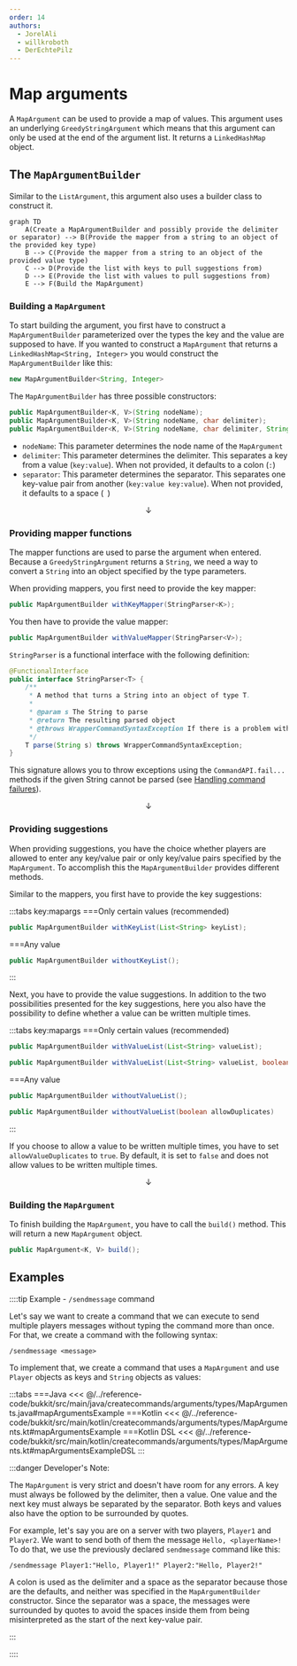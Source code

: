 ```yaml
---
order: 14
authors:
  - JorelAli
  - willkroboth
  - DerEchtePilz
---
```


# Map arguments

A `MapArgument` can be used to provide a map of values. This argument uses an underlying `GreedyStringArgument` which means that this argument can only be used at the end of the argument list.
It returns a `LinkedHashMap` object.

## The `MapArgumentBuilder`

Similar to the `ListArgument`, this argument also uses a builder class to construct it.

```mermaid
graph TD
    A(Create a MapArgumentBuilder and possibly provide the delimiter or separator) --> B(Provide the mapper from a string to an object of the provided key type)
    B --> C(Provide the mapper from a string to an object of the provided value type)
    C --> D(Provide the list with keys to pull suggestions from)
    D --> E(Provide the list with values to pull suggestions from)
    E --> F(Build the MapArgument)
```

### Building a `MapArgument`

To start building the argument, you first have to construct a `MapArgumentBuilder` parameterized over the types the key and the value are supposed to have.
If you wanted to construct a `MapArgument` that returns a `LinkedHashMap<String, Integer>` you would construct the `MapArgumentBuilder` like this:

```java
new MapArgumentBuilder<String, Integer>
```

The `MapArgumentBuilder` has three possible constructors:

```java
public MapArgumentBuilder<K, V>(String nodeName);
public MapArgumentBuilder<K, V>(String nodeName, char delimiter);
public MapArgumentBuilder<K, V>(String nodeName, char delimiter, String separator)
```

- `nodeName`: This parameter determines the node name of the `MapArgument`
- `delimiter`: This parameter determines the delimiter. This separates a key from a value (`key:value`). When not provided, it defaults to a colon (`:`)
- `separator`: This parameter determines the separator. This separates one key-value pair from another (`key:value key:value`). When not provided, it defaults to a space <!-- markdownlint-disable-line MD038 -->(` `)

$$\downarrow$$

### Providing mapper functions

The mapper functions are used to parse the argument when entered. Because a `GreedyStringArgument`
returns a `String`, we need a way to convert a `String` into an object specified by the type parameters.

When providing mappers, you first need to provide the key mapper:

```java
public MapArgumentBuilder withKeyMapper(StringParser<K>);
```

You then have to provide the value mapper:

```java
public MapArgumentBuilder withValueMapper(StringParser<V>);
```

`StringParser` is a functional interface with the following definition:

```java
@FunctionalInterface
public interface StringParser<T> {
    /**
     * A method that turns a String into an object of type T.
     *
     * @param s The String to parse
     * @return The resulting parsed object
     * @throws WrapperCommandSyntaxException If there is a problem with the syntax of the String that prevents it from being turned into an object of type T.
     */
    T parse(String s) throws WrapperCommandSyntaxException;
}
```

This signature allows you to throw exceptions using the `CommandAPI.fail...` methods if the given String cannot be parsed (see [Handling command failures](../../executors/handle-failures)).

$$\downarrow$$

### Providing suggestions

When providing suggestions, you have the choice whether players are allowed to enter any key/value pair or only key/value pairs specified by the `MapArgument`.
To accomplish this the `MapArgumentBuilder` provides different methods.

Similar to the mappers, you first have to provide the key suggestions:

:::tabs key:mapargs
===Only certain values (recommended)
```java
public MapArgumentBuilder withKeyList(List<String> keyList);
```
===Any value
```java
public MapArgumentBuilder withoutKeyList();
```
:::

Next, you have to provide the value suggestions. In addition to the two possibilities presented for the key suggestions, here you also have the possibility to define
whether a value can be written multiple times.

:::tabs key:mapargs
===Only certain values (recommended)
```java
public MapArgumentBuilder withValueList(List<String> valueList);

public MapArgumentBuilder withValueList(List<String> valueList, boolean allowValueDuplicates);
```
===Any value
```java
public MapArgumentBuilder withoutValueList();

public MapArgumentBuilder withoutValueList(boolean allowDuplicates)
```
:::

If you choose to allow a value to be written multiple times, you have to set `allowValueDuplicates` to `true`. By default, it is set to `false` and
does not allow values to be written multiple times.

$$\downarrow$$

### Building the `MapArgument`

To finish building the `MapArgument`, you have to call the `build()` method. This will return a new `MapArgument` object.

```java
public MapArgument<K, V> build();
```

## Examples

::::tip Example - `/sendmessage` command

Let's say we want to create a command that we can execute to send multiple players messages without typing the command more than once. For that, we create a command with the following syntax:

```mccmd
/sendmessage <message>
```

To implement that, we create a command that uses a `MapArgument` and use `Player` objects as keys and `String` objects as values:

:::tabs
===Java
<<< @/../reference-code/bukkit/src/main/java/createcommands/arguments/types/MapArguments.java#mapArgumentsExample
===Kotlin
<<< @/../reference-code/bukkit/src/main/kotlin/createcommands/arguments/types/MapArguments.kt#mapArgumentsExample
===Kotlin DSL
<<< @/../reference-code/bukkit/src/main/kotlin/createcommands/arguments/types/MapArguments.kt#mapArgumentsExampleDSL
:::

:::danger Developer's Note:

The `MapArgument` is very strict and doesn't have room for any errors. A key must always be followed by the delimiter, then a value. One value and the next key must always be separated by the separator. Both keys and values also have the option to be surrounded by quotes.

For example, let's say you are on a server with two players, `Player1` and `Player2`. We want to send both of them the message `Hello, <playerName>!`
To do that, we use the previously declared `sendmessage` command like this:

```mccmd
/sendmessage Player1:"Hello, Player1!" Player2:"Hello, Player2!"
```

A colon is used as the delimiter and a space as the separator because those are the defaults, and neither was specified in the `MapArgumentBuilder` constructor. Since the separator was a space, the messages were surrounded by quotes to avoid the spaces inside them from being misinterpreted as the start of the next key-value pair.

:::

::::